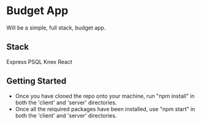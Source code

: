 # Budget App

Will be a simple, full stack, budget app.

## Stack

Express
PSQL
Knex
React

## Getting Started

* Once you have cloned the repo onto your machine, run "npm install" in both the 'client' and 'server' directories.
* Once all the reiquired packages have been installed, use "npm start" in both the 'client' and 'server' directories.